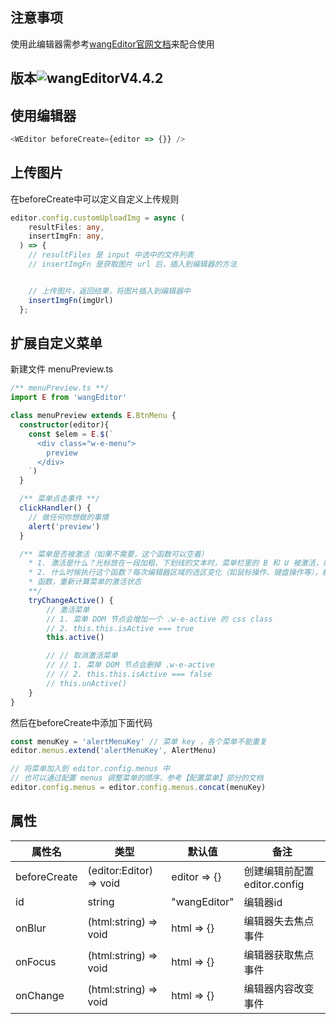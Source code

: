 ## 注意事项

使用此编辑器需参考[wangEditor官网文档](http://www.wangeditor.com/doc/)来配合使用

## 版本![wangEditorV4.4.2](https://img.shields.io/badge/wangeditor-V4.4.2-green)

## 使用编辑器

````typescript
<WEditor beforeCreate={editor => {}} />
````

## 上传图片
在beforeCreate中可以定义自定义上传规则
````typescript
editor.config.customUploadImg = async (
    resultFiles: any,
    insertImgFn: any,
  ) => {
    // resultFiles 是 input 中选中的文件列表
    // insertImgFn 是获取图片 url 后，插入到编辑器的方法


    // 上传图片，返回结果，将图片插入到编辑器中
    insertImgFn(imgUrl)
  };
````

## 扩展自定义菜单
新建文件 menuPreview.ts
````typescript
/** menuPreview.ts **/
import E from 'wangEditor'

class menuPreview extends E.BtnMenu {
  constructor(editor){
    const $elem = E.$(`
      <div class="w-e-menu">
        preview
      </div>
    `)
  }

  /** 菜单点击事件 **/
  clickHandler() {
    // 做任何你想做的事情
    alert('preview')
  }

  /** 菜单是否被激活（如果不需要，这个函数可以空着）
    * 1. 激活是什么？光标放在一段加粗、下划线的文本时，菜单栏里的 B 和 U 被激活，如下图
    * 2. 什么时候执行这个函数？每次编辑器区域的选区变化（如鼠标操作、键盘操作等），都会触发各个菜单的 tryChangeActive
    * 函数，重新计算菜单的激活状态 
    **/
    tryChangeActive() {
        // 激活菜单
        // 1. 菜单 DOM 节点会增加一个 .w-e-active 的 css class
        // 2. this.this.isActive === true
        this.active()

        // // 取消激活菜单
        // // 1. 菜单 DOM 节点会删掉 .w-e-active
        // // 2. this.this.isActive === false
        // this.unActive()
    }
}

````

然后在beforeCreate中添加下面代码
````typescript
const menuKey = 'alertMenuKey' // 菜单 key ，各个菜单不能重复
editor.menus.extend('alertMenuKey', AlertMenu)

// 将菜单加入到 editor.config.menus 中
// 也可以通过配置 menus 调整菜单的顺序，参考【配置菜单】部分的文档
editor.config.menus = editor.config.menus.concat(menuKey)
````

## 属性

属性名 | 类型 | 默认值 | 备注
--- | --- | --- | ---
beforeCreate | (editor:Editor) => void | editor => {} | 创建编辑前配置editor.config
id | string | "wangEditor" | 编辑器id
onBlur | (html:string) => void | html => {} | 编辑器失去焦点事件
onFocus | (html:string) => void | html => {} | 编辑器获取焦点事件
onChange | (html:string) => void | html => {} | 编辑器内容改变事件
